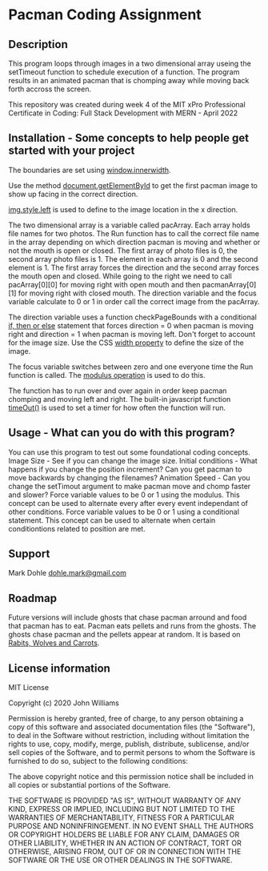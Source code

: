 # Pacman Coding Assignment

## Description

This program loops through images in a two dimensional array useing the setTimeout function to schedule execution of a function. The program results in an animated pacman that is chomping away while moving back forth accross the screen.

This repository was created during week 4 of the MIT xPro Professional Certificate in Coding: Full Stack Development with MERN - April 2022

## Installation - Some concepts to help people get started with your project

The boundaries are set using [window.innerwidth](https://developer.mozilla.org/en-US/docs/Web/API/Window/innerWidth).

Use the method [document.getElementById](https://developer.mozilla.org/en-US/docs/Web/API/Document/getElementById) to get the first pacman image to show up facing in the correct direction.

[img.style.left](https://www.w3schools.com/jsref/prop_style_left.asp) is used to define to the image location in the x direction.

The two dimensional array is a variable called pacArray. Each array holds file names for two photos. The Run function has to call the correct file name in the array depending on which direction pacman is moving and whether or not the mouth is open or closed. The first array of photo files is 0, the second array photo files is 1. The element in each array is 0 and the second element is 1. The first array forces the direction and the second array forces the mouth open and closed. While going to the right we need to call pacArray[0][0] for moving right with open mouth and then pacmanArray[0][1] for moving right with closed mouth. The direction variable and the focus variable calculate to 0 or 1 in order call the correct image from the pacArray.

The direction variable uses a function checkPageBounds with a conditional [if, then or else](https://developer.mozilla.org/en-US/docs/Web/JavaScript/Reference/Statements/if...else) statement that forces direction = 0 when pacman is moving right and direction = 1 when pacman is moving left. Don't forget to account for the image size. Use the CSS [width property](https://developer.mozilla.org/en-US/docs/Web/CSS/width) to define the size of the image.

The focus variable switches between zero and one everyone time the Run function is called. The [modulus operation](https://developer.mozilla.org/en-US/docs/Web/JavaScript/Reference/Operators/Remainder) is used to do this.

The function has to run over and over again in order keep pacman chomping and moving left and right. The built-in javascript function [timeOut()](https://developer.mozilla.org/en-US/docs/Web/API/setTimeout) is used to set a timer for how often the function will run.

## Usage - What can you do with this program?

You can use this program to test out some foundational coding concepts.
Image Size - See if you can change the image size.
Initial conditions - What happens if you change the position increment? Can you get pacman to move backwards by changing the filenames?
Animation Speed - Can you change the setTimout argument to make pacman move and chomp faster and slower?
Force variable values to be 0 or 1 using the modulus. This concept can be used to alternate every after every event independant of other conditions.
Force variable values to be 0 or 1 using a conditional statement. This concept can be used to alternate when certain conditiontions related to position are met.

## Support

Mark Dohle
dohle.mark@gmail.com

## Roadmap

Future versions will include ghosts that chase pacman arround and food that pacman has to eat. Pacman eats pellets and runs from the ghosts. The ghosts chase pacman and the pellets appear at random. It is based on [Rabits, Wolves and Carrots](https://github.com/spawnfest/espresso-beam).

## License information

MIT License

Copyright (c) 2020 John Williams

Permission is hereby granted, free of charge, to any person obtaining a copy
of this software and associated documentation files (the "Software"), to deal
in the Software without restriction, including without limitation the rights
to use, copy, modify, merge, publish, distribute, sublicense, and/or sell
copies of the Software, and to permit persons to whom the Software is
furnished to do so, subject to the following conditions:

The above copyright notice and this permission notice shall be included in all copies or substantial portions of the Software.

THE SOFTWARE IS PROVIDED "AS IS", WITHOUT WARRANTY OF ANY KIND, EXPRESS OR
IMPLIED, INCLUDING BUT NOT LIMITED TO THE WARRANTIES OF MERCHANTABILITY,
FITNESS FOR A PARTICULAR PURPOSE AND NONINFRINGEMENT. IN NO EVENT SHALL THE
AUTHORS OR COPYRIGHT HOLDERS BE LIABLE FOR ANY CLAIM, DAMAGES OR OTHER
LIABILITY, WHETHER IN AN ACTION OF CONTRACT, TORT OR OTHERWISE, ARISING FROM,
OUT OF OR IN CONNECTION WITH THE SOFTWARE OR THE USE OR OTHER DEALINGS IN THE
SOFTWARE.






